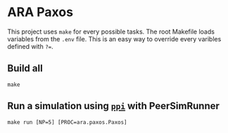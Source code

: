 # ARA Paxos

This project uses `make` for every possible tasks.
The root Makefile loads variables from the `.env` file.
This is an easy way to override every varibles defined with `?=`.

## Build all

    make

## Run a simulation using [`ppi`][ppi] with PeerSimRunner

    make run [NP=5] [PROC=ara.paxos.Paxos]


[ppi]: https://github.com/PolyProcessInterface/ppi
